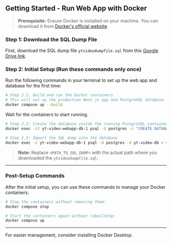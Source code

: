 ## Getting Started - Run Web App with Docker
> **Prerequisite:** Ensure Docker is installed on your machine. You can download it from [Docker's official website](https://www.docker.com/get-started).

### Step 1: Download the SQL Dump File

First, download the SQL dump file `ytvideodumpfile.sql` from this [Google Drive link](https://drive.google.com/drive/u/0/folders/1XUdTm7G_VdfUSoqqwNO_ETWjfjj97jzQ).

### Step 2: Initial Setup (Run these commands only once)

Run the following commands in your terminal to set up the web app and database for the first time:

```bash
# Step 2.1: Build and run the Docker containers
# This will set up the production Next.js app and PostgreSQL database.
docker compose up --build
```

Wait for the containers to start running.

```bash
# Step 2.2: Create the database inside the running PostgreSQL container
docker exec -it yt-video-webapp-db-1 psql -U postgres -c "CREATE DATABASE \"yt-video-db\";"
```

```bash
# Step 2.3: Import the SQL dump into the database
docker exec -i yt-video-webapp-db-1 psql -U postgres -d yt-video-db < <PATH_TO_SQL_DUMP>/ytvideodumpfile.sql
```
> **Note:** Replace `<PATH_TO_SQL_DUMP>` with the actual path where you downloaded the `ytvideodumpfile.sql`.

---
### Post-Setup Commands

After the initial setup, you can use these commands to manage your Docker containers:

```bash
# Stop the containers without removing them:
docker compose stop
```

```bash
# Start the containers again without rebuilding:
docker compose up
```
---
For easier management, consider installing Docker Desktop.





    

<!-- This is a [Next.js](https://nextjs.org/) project bootstrapped with [`create-next-app`](https://github.com/vercel/next.js/tree/canary/packages/create-next-app).

## Getting Started

First, run the development server:

```bash
npm run dev
# or
yarn dev
# or
pnpm dev
# or
bun dev
```

Open [http://localhost:3000](http://localhost:3000) with your browser to see the result.

You can start editing the page by modifying `app/page.tsx`. The page auto-updates as you edit the file.

This project uses [`next/font`](https://nextjs.org/docs/basic-features/font-optimization) to automatically optimize and load Inter, a custom Google Font.

## Learn More

To learn more about Next.js, take a look at the following resources:

- [Next.js Documentation](https://nextjs.org/docs) - learn about Next.js features and API.
- [Learn Next.js](https://nextjs.org/learn) - an interactive Next.js tutorial.

You can check out [the Next.js GitHub repository](https://github.com/vercel/next.js/) - your feedback and contributions are welcome!

## Deploy on Vercel

The easiest way to deploy your Next.js app is to use the [Vercel Platform](https://vercel.com/new?utm_medium=default-template&filter=next.js&utm_source=create-next-app&utm_campaign=create-next-app-readme) from the creators of Next.js.

Check out our [Next.js deployment documentation](https://nextjs.org/docs/deployment) for more details. -->
